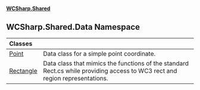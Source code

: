 #### [WCSharp\.Shared](README.md 'README')

## WCSharp\.Shared\.Data Namespace

| Classes | |
| :--- | :--- |
| [Point](WCSharp.Shared.Data.Point.md 'WCSharp\.Shared\.Data\.Point') | Data class for a simple point coordinate\. |
| [Rectangle](WCSharp.Shared.Data.Rectangle.md 'WCSharp\.Shared\.Data\.Rectangle') | Data class that mimics the functions of the standard Rect\.cs while providing access to WC3 rect and region representations\. |
